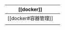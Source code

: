 



| [[docker]]      |     |
| --------------- | --- |
| [[docker#容器管理]] |     |
|                 |     |
